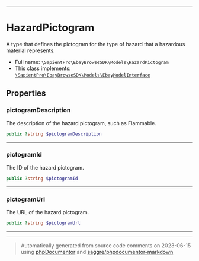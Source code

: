 ***

# HazardPictogram

A type that defines the pictogram for the type of hazard that a hazardous material represents.



* Full name: `\SapientPro\EbayBrowseSDK\Models\HazardPictogram`
* This class implements:
[`\SapientPro\EbayBrowseSDK\Models\EbayModelInterface`](./EbayModelInterface.md)



## Properties


### pictogramDescription

The description of the hazard pictogram, such as Flammable.

```php
public ?string $pictogramDescription
```






***

### pictogramId

The ID of the hazard pictogram.

```php
public ?string $pictogramId
```






***

### pictogramUrl

The URL of the hazard pictogram.

```php
public ?string $pictogramUrl
```






***



***
> Automatically generated from source code comments on 2023-06-15 using [phpDocumentor](http://www.phpdoc.org/) and [saggre/phpdocumentor-markdown](https://github.com/Saggre/phpDocumentor-markdown)
